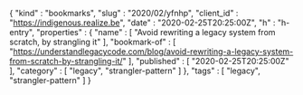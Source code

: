 {
  "kind" : "bookmarks",
  "slug" : "2020/02/yfnhp",
  "client_id" : "https://indigenous.realize.be",
  "date" : "2020-02-25T20:25:00Z",
  "h" : "h-entry",
  "properties" : {
    "name" : [ "Avoid rewriting a legacy system from scratch, by strangling it" ],
    "bookmark-of" : [ "https://understandlegacycode.com/blog/avoid-rewriting-a-legacy-system-from-scratch-by-strangling-it/" ],
    "published" : [ "2020-02-25T20:25:00Z" ],
    "category" : [ "legacy", "strangler-pattern" ]
  },
  "tags" : [ "legacy", "strangler-pattern" ]
}
